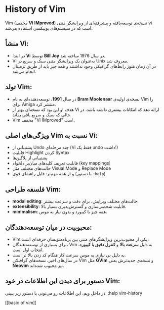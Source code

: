 # History of Vim

Vim (مخفف **Vi IMproved**) نسخه‌ی توسعه‌یافته و پیشرفته‌ای از ویرایشگر متنی vi است که در سیستم‌های یونیکسی استفاده می‌شد.

## منشأ Vi:
- در ابتدا **Vi** توسط **Bill Joy** در سال 1976 ساخته شد.
- Vi به‌عنوان یک ویرایشگر متنی سبک و سریع در Unix معروف شد.
- در آن زمان هنوز رابط‌های گرافیکی وجود نداشتند و همه چیز باید از طریق ترمینال انجام می‌شد.

## تولد Vim:
- در سال **1991**، توسعه‌دهنده‌ای به نام **Bram Moolenaar** نسخه‌ی اولیه‌ی Vim را برای Amiga منتشر کرد.
- هدف او این بود که نسخه‌ای بهتر از Vi ارائه دهد که امکانات بیشتری داشته باشد، در حالی که سبک و سریع باقی بماند.
- Vim مخفف "Vi IMproved" است.

## ویژگی‌های اصلی Vim نسبت به Vi:
- پشتیبانی از Undo چند مرحله‌ای (Vi فقط یک undo داشت!)
- قابلیت Highlight کردن Syntax
- پشتیبانی از پلاگین‌ها
- قابلیت تعریف کلیدهای میان‌بر دلخواه (key mappings)
- حالت‌های مختلف مثل Visual Mode و Replace Mode
- و از همه مهم‌تر: فایل راهنمای قوی (با دستور `:help`)

## فلسفه طراحی Vim:
- **modal editing**: حالت‌های مختلف ویرایش، برای دقت و سرعت بیشتر.
- **extensibility**: قابلیت شخصی‌سازی و گسترش‌پذیری بسیار بالا.
- **minimalism**: همه چیز با کیبورد و بدون نیاز به موس.

## محبوبیت در میان توسعه‌دهندگان:
- Vim یکی از محبوب‌ترین ویرایشگرهای متنی بین برنامه‌نویسان حرفه‌ای است.
- برای بسیاری از توسعه‌دهندگان، Vim به دلیل **سرعت بالا** و **کنترل دقیق با کیبورد**، انتخاب اول است.
- به دلیل بی نیازی به موس سرعت کار هنگام کد زدن بالا تر است.
- در سال‌های اخیر، نسخه‌های گرافیکی Vim مثل **GVim** و نسخه‌ی جدیدترش یعنی **Neovim** نیز محبوب شده‌اند.

## دستور برای دیدن این اطلاعات در خود Vim:
در داخل ویم، این اطلاعات رو می‌تونی با دستور زیر ببینی:
:help vim-history

[[basic of vim]]
